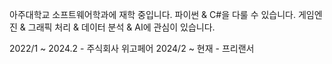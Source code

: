 아주대학교 소프트웨어학과에 재학 중입니다.
파이썬 & C#을 다룰 수 있습니다.
게임엔진 & 그래픽 처리 & 데이터 분석 & AI에 관심이 있습니다.

2022/1 ~ 2024.2 - 주식회사 위고페어
2024/2 ~ 현재 - 프리랜서
